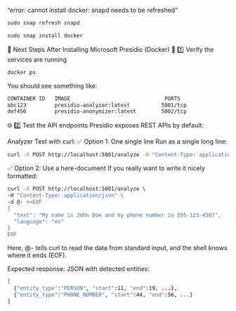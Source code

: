 “error: cannot install docker: snapd needs to be refreshed”
```bash
sudo snap refresh snapd
```

```bash
sudo snap install docker
```

🚀 Next Steps After Installing Microsoft Presidio (Docker)
🧪 1️⃣ Verify the services are running
```bash
docker ps
```

You should see something like:
```bash
CONTAINER ID   IMAGE                              PORTS
abc123         presidio-analyzer:latest          5001/tcp
def456         presidio-anonymizer:latest        5002/tcp
```

🌐 2️⃣ Test the API endpoints
Presidio exposes REST APIs by default:

Analyzer
Test with curl:
✅ Option 1: One single line
Run as a single long line:
```bash
curl -X POST http://localhost:5001/analyze -H "Content-Type: application/json" -d '{"text": "My name is John Doe and my phone number is 555-123-4567", "language": "en"}'
```

✅ Option 2: Use a here-document
If you really want to write it nicely formatted:
```bash
curl -X POST http://localhost:5001/analyze \
-H "Content-Type: application/json" \
-d @- <<EOF
{
  "text": "My name is John Doe and my phone number is 555-123-4567",
  "language": "en"
}
EOF
```
Here, @- tells curl to read the data from standard input, and the shell knows where it ends (EOF).

Expected response: JSON with detected entities:
```bash
[
  {"entity_type":"PERSON", "start":11, "end":19, ...},
  {"entity_type":"PHONE_NUMBER", "start":44, "end":56, ...}
]
```



